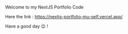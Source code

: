 Welcome to my NextJS Portfolio Code

Here the link : https://nextjs-portfolio-mu-self.vercel.app/

Have a good day 😉 !
